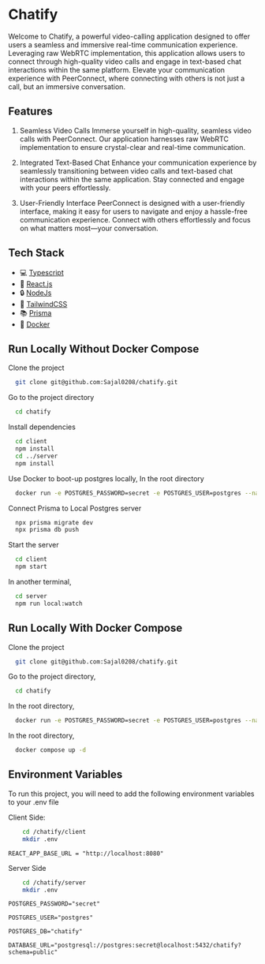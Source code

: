 
# Chatify

Welcome to Chatify, a powerful video-calling application designed to offer users a seamless and immersive real-time communication experience. Leveraging raw WebRTC implementation, this application allows users to connect through high-quality video calls and engage in text-based chat interactions within the same platform. Elevate your communication experience with PeerConnect, where connecting with others is not just a call, but an immersive conversation.








## Features

1. Seamless Video Calls
Immerse yourself in high-quality, seamless video calls with PeerConnect. Our application harnesses raw WebRTC implementation to ensure crystal-clear and real-time communication.

2. Integrated Text-Based Chat
Enhance your communication experience by seamlessly transitioning between video calls and text-based chat interactions within the same application. Stay connected and engage with your peers effortlessly.

3. User-Friendly Interface
PeerConnect is designed with a user-friendly interface, making it easy for users to navigate and enjoy a hassle-free communication experience. Connect with others effortlessly and focus on what matters most—your conversation.




## Tech Stack

- 💻 [Typescript](https://www.typescriptlang.org/)
- 🚀 [React.js](https://nextjs.org/)
- 🔒 [NodeJs](https://next-auth.js.org/)
- 🎨 [TailwindCSS](https://tailwindcss.com/)
- 📚 [Prisma](https://prisma.io/)
-  🐳 [Docker](https://docker.com/)


## Run Locally Without Docker Compose

Clone the project

```bash
  git clone git@github.com:Sajal0208/chatify.git
```

Go to the project directory

```bash
  cd chatify
```

Install dependencies

```bash
  cd client 
  npm install
  cd ../server
  npm install
```

Use Docker to boot-up postgres locally,
In the root directory

```bash
  docker run -e POSTGRES_PASSWORD=secret -e POSTGRES_USER=postgres --name postgresdb -p 5432:5432 postgres
```

Connect Prisma to Local Postgres server

```bash
  npx prisma migrate dev
  npx prisma db push
```

Start the server

```bash
  cd client
  npm start
```

In another terminal,

```bash
  cd server
  npm run local:watch
```

## Run Locally With Docker Compose

Clone the project

```bash
  git clone git@github.com:Sajal0208/chatify.git
```

Go to the project directory,

```bash
  cd chatify
```

In the root directory,

```bash
  docker run -e POSTGRES_PASSWORD=secret -e POSTGRES_USER=postgres --name postgresdb -p 5432:5432 postgres
```

In the root directory,

```bash
  docker compose up -d
```

## Environment Variables

To run this project, you will need to add the following environment variables to your .env file

Client Side: 

```bash 
    cd /chatify/client
    mkdir .env
```
`REACT_APP_BASE_URL = "http://localhost:8080"`

Server Side
```bash 
    cd /chatify/server
    mkdir .env
```
`POSTGRES_PASSWORD="secret"`

`POSTGRES_USER="postgres"`

`POSTGRES_DB="chatify"`

`DATABASE_URL="postgresql://postgres:secret@localhost:5432/chatify?schema=public"`
